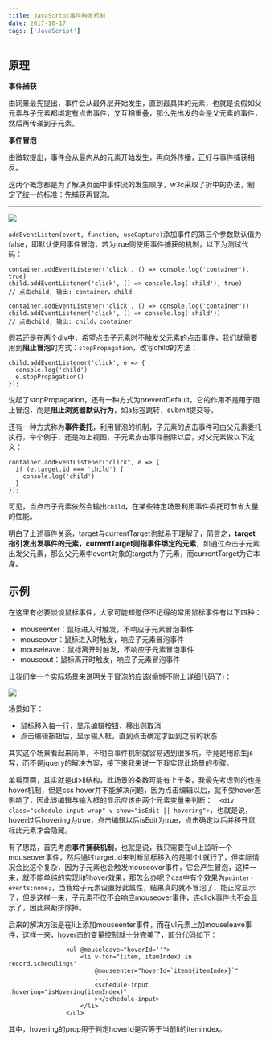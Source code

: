 ```yaml
---
title: JavaScript事件触发机制
date: 2017-10-17
tags: ['JavaScript']
---
```

## 原理

**事件捕获**

由网景最先提出，事件会从最外层开始发生，直到最具体的元素，也就是说假如父元素与子元素都绑定有点击事件，又互相重叠，那么先出发的会是父元素的事件，然后再传递到子元素。

**事件冒泡**

由微软提出，事件会从最内从的元素开始发生，再向外传播，正好与事件捕获相反。



这两个概念都是为了解决页面中事件流的发生顺序，w3c采取了折中的办法，制定了统一的标准：先捕获再冒泡。

------

![](http://qn.vv13.cn/17-10-17/68340524.jpg)

`addEventListen(event, function, useCapture)`添加事件的第三个参数默认值为false，即默认使用事件冒泡，若为true则使用事件捕获的机制，以下为测试代码：

```
container.addEventListener('click', () => console.log('container'), true)
child.addEventListener('click', () => console.log('child'), true)
// 点击child, 输出: container，child

container.addEventListener('click', () => console.log('container'))
child.addEventListener('click', () => console.log('child'))
// 点击child, 输出: child，container
```

假若还是在两个div中，希望点击子元素时不触发父元素的点击事件，我们就需要用到**阻止冒泡**的方式：`stopPropagation`，改写child的方法：

```
child.addEventListener('click', e => {
  console.log('child')
  e.stopPropagation()
});
```

说起了stopPropagation，还有一种方式为preventDefault，它的作用不是用于阻止冒泡，而是**阻止浏览器默认行为**，如a标签跳转，submit提交等。

还有一种方式称为**事件委托**，利用冒泡的机制，子元素的点击事件可由父元素委托执行，举个例子，还是如上视图，子元素点击事件删除以后，对父元素做以下定义：

```
container.addEventListener("click", e => {
  if (e.target.id === 'child') {
    console.log('child')
  }
});
```

可见，当点击子元素依然会输出`child`，在某些特定场景利用事件委托可节省大量的性能。



明白了上述事件关系，target与currentTarget也就易于理解了，简言之，**target指引发出发事件的元素，currentTarget则指事件绑定的元素**，如通过点击子元素出发父元素，那么父元素中event对象的target为子元素，而currentTarget为它本身。



## 示例

在这里有必要谈谈鼠标事件，大家可能知道但不记得的常用鼠标事件有以下四种：

- mouseenter：鼠标进入时触发，不响应子元素冒泡事件
- mouseover：鼠标进入时触发，响应子元素冒泡事件
- mouseleave：鼠标离开时触发，不响应子元素冒泡事件
- mouseout：鼠标离开时触发，响应子元素冒泡事件

让我们举一个实际场景来说明关于冒泡的应该(偷懒不附上详细代码了)：

![](http://qn.vv13.cn/17-10-19/36934899.jpg)

场景如下：

- 鼠标移入每一行，显示编辑按钮，移出则取消
- 点击编辑按钮后，显示输入框，直到点击确定才回到之前的状态

其实这个场景看起来简单，不明白事件机制就容易遇到很多坑，毕竟是用原生js写，而不是jquery的解决方案，接下来我来说一下我实现此场景的步骤。

单看页面，其实就是ul>li结构，此场景的条数可能有上千条，我最先考虑到的也是hover机制，但是css hover并不能解决问题，因为点击编辑以后，就不受hover态影响了，因此该编辑与输入框的显示应该由两个元素变量来判断：`  <div class="schedule-input-wrap" v-show="isEdit || hovering">`，也就是说，hover过后hovering为true，点击编辑以后isEdit为true，点击确定以后并移开鼠标此元素才会隐藏。

有了思路，首先考虑**事件捕获机制**，也就是说，我只需要在ul上监听一个mouseover事件，然后通过target.id来判断鼠标移入的是哪个li就行了，但实际情况会比这个复杂，因为子元素也会触发mouseover事件，它会产生冒泡，这样一来，就不能单纯的实现li的hover效果，那怎么办呢？css中有个效果为`pointer-events:none;`，当我给子元素设置好此属性，结果真的就不冒泡了，能正常显示了，但是这样一来，子元素不仅不会响应mouseover事件，连click事件也不会显示了，因此果断排除掉。

后来的解决方法是在li上添加mouseenter事件，而在ul元素上加mouseleave事件，这样一来，hover态的变量控制就十分完美了，部分代码如下：

```
                <ul @mouseleave="hoverId=''">
                    <li v-for="(item, itemIndex) in record.schedulings"
                        @mouseenter="hoverId=`item${itemIndex}`"
                        ....
                        <schedule-input :hovering="isHovering(itemIndex)"
                        ></schedule-input>
                    </li>
                </ul>
```

其中，hovering的prop用于判定hoverId是否等于当前li的itemIndex。
